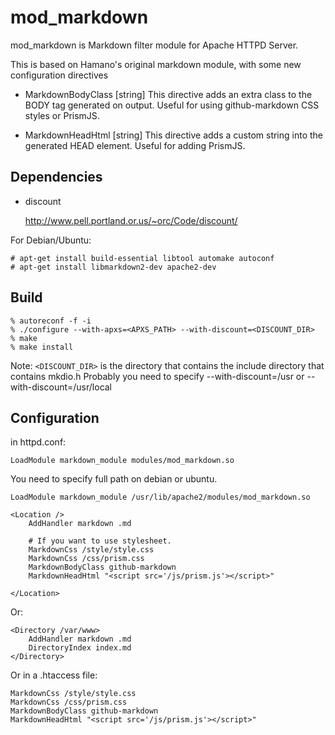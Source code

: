 mod_markdown
============

mod_markdown is Markdown filter module for Apache HTTPD Server.

This is based on Hamano's original markdown module, with some new configuration directives

* MarkdownBodyClass [string]
  This directive adds an extra class to the BODY tag generated on output. Useful for using github-markdown CSS styles or PrismJS.

* MarkdownHeadHtml [string]
  This directive adds a custom string into the generated HEAD element. Useful for adding PrismJS.

## Dependencies

* discount

  http://www.pell.portland.or.us/~orc/Code/discount/

For Debian/Ubuntu:

~~~
# apt-get install build-essential libtool automake autoconf
# apt-get install libmarkdown2-dev apache2-dev
~~~

## Build

~~~
% autoreconf -f -i
% ./configure --with-apxs=<APXS_PATH> --with-discount=<DISCOUNT_DIR>
% make
% make install
~~~

Note: `<DISCOUNT_DIR>` is the directory that contains the include directory that contains mkdio.h
Probably you need to specify --with-discount=/usr or --with-discount=/usr/local

## Configuration
in httpd.conf:

~~~
LoadModule markdown_module modules/mod_markdown.so
~~~

You need to specify full path on debian or ubuntu.
~~~
LoadModule markdown_module /usr/lib/apache2/modules/mod_markdown.so
~~~

~~~
<Location />
    AddHandler markdown .md

    # If you want to use stylesheet.
    MarkdownCss /style/style.css
    MarkdownCss /css/prism.css
    MarkdownBodyClass github-markdown
    MarkdownHeadHtml "<script src='/js/prism.js'></script>"
    
</Location>
~~~

Or:

~~~
<Directory /var/www>
    AddHandler markdown .md
    DirectoryIndex index.md
</Directory>
~~~

Or in a .htaccess file:
~~~
MarkdownCss /style/style.css
MarkdownCss /css/prism.css
MarkdownBodyClass github-markdown
MarkdownHeadHtml "<script src='/js/prism.js'></script>"
~~~

